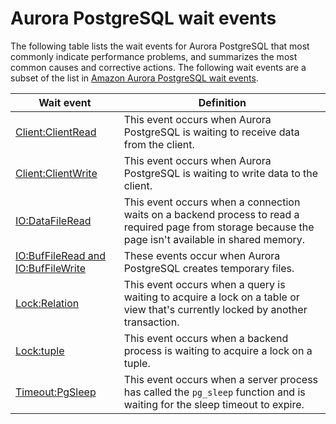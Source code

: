 # Aurora PostgreSQL wait events<a name="AuroraPostgreSQL.Tuning.concepts.summary"></a>

The following table lists the wait events for Aurora PostgreSQL that most commonly indicate performance problems, and summarizes the most common causes and corrective actions\. The following wait events are a subset of the list in [Amazon Aurora PostgreSQL wait events](AuroraPostgreSQL.Reference.Waitevents.md)\.


| Wait event | Definition | 
| --- | --- | 
|  [Client:ClientRead](apg-waits.clientread.md)  |  This event occurs when Aurora PostgreSQL is waiting to receive data from the client\.  | 
|  [Client:ClientWrite](apg-waits.clientwrite.md)  |  This event occurs when Aurora PostgreSQL is waiting to write data to the client\.  | 
|  [IO:DataFileRead](apg-waits.iodatafileread.md)  |  This event occurs when a connection waits on a backend process to read a required page from storage because the page isn't available in shared memory\.   | 
|  [IO:BufFileRead and IO:BufFileWrite](apg-waits.iobuffile.md)  |  These events occur when Aurora PostgreSQL creates temporary files\.  | 
| [Lock:Relation](apg-waits.lockrelation.md) |  This event occurs when a query is waiting to acquire a lock on a table or view that's currently locked by another transaction\.  | 
|  [Lock:tuple](apg-waits.locktuple.md)  |  This event occurs when a backend process is waiting to acquire a lock on a tuple\.  | 
|  [Timeout:PgSleep](apg-waits.timeoutpgsleep.md)  |  This event occurs when a server process has called the `pg_sleep` function and is waiting for the sleep timeout to expire\.   | 